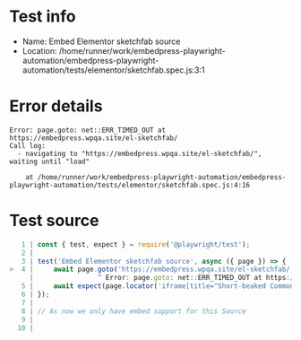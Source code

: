 # Test info

- Name: Embed Elementor sketchfab source
- Location: /home/runner/work/embedpress-playwright-automation/embedpress-playwright-automation/tests/elementor/sketchfab.spec.js:3:1

# Error details

```
Error: page.goto: net::ERR_TIMED_OUT at https://embedpress.wpqa.site/el-sketchfab/
Call log:
  - navigating to "https://embedpress.wpqa.site/el-sketchfab/", waiting until "load"

    at /home/runner/work/embedpress-playwright-automation/embedpress-playwright-automation/tests/elementor/sketchfab.spec.js:4:16
```

# Test source

```ts
   1 | const { test, expect } = require('@playwright/test');
   2 |
   3 | test('Embed Elementor sketchfab source', async ({ page }) => {
>  4 |     await page.goto('https://embedpress.wpqa.site/el-sketchfab/');
     |                ^ Error: page.goto: net::ERR_TIMED_OUT at https://embedpress.wpqa.site/el-sketchfab/
   5 |     await expect(page.locator('iframe[title="Short-beaked Common Dolphin"]').contentFrame().locator('img').nth(1)).toBeVisible();
   6 | });
   7 |
   8 | // As now we only have embed support for this Source
   9 |
  10 |
```